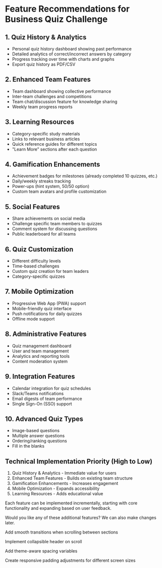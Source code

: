 # Feature Recommendations for Business Quiz Challenge

## 1. Quiz History & Analytics
- Personal quiz history dashboard showing past performance
- Detailed analytics of correct/incorrect answers by category
- Progress tracking over time with charts and graphs
- Export quiz history as PDF/CSV

## 2. Enhanced Team Features
- Team dashboard showing collective performance
- Inter-team challenges and competitions
- Team chat/discussion feature for knowledge sharing
- Weekly team progress reports

## 3. Learning Resources
- Category-specific study materials
- Links to relevant business articles
- Quick reference guides for different topics
- "Learn More" sections after each question

## 4. Gamification Enhancements
- Achievement badges for milestones (already completed 10 quizzes, etc.)
- Daily/weekly streaks tracking
- Power-ups (hint system, 50/50 option)
- Custom team avatars and profile customization

## 5. Social Features
- Share achievements on social media
- Challenge specific team members to quizzes
- Comment system for discussing questions
- Public leaderboard for all teams

## 6. Quiz Customization
- Different difficulty levels
- Time-based challenges
- Custom quiz creation for team leaders
- Category-specific quizzes

## 7. Mobile Optimization
- Progressive Web App (PWA) support
- Mobile-friendly quiz interface
- Push notifications for daily quizzes
- Offline mode support

## 8. Administrative Features
- Quiz management dashboard
- User and team management
- Analytics and reporting tools
- Content moderation system

## 9. Integration Features
- Calendar integration for quiz schedules
- Slack/Teams notifications
- Email digests of team performance
- Single Sign-On (SSO) support

## 10. Advanced Quiz Types
- Image-based questions
- Multiple answer questions
- Ordering/ranking questions
- Fill in the blanks

## Technical Implementation Priority (High to Low)
1. Quiz History & Analytics - Immediate value for users
2. Enhanced Team Features - Builds on existing team structure
3. Gamification Enhancements - Increases engagement
4. Mobile Optimization - Expands accessibility
5. Learning Resources - Adds educational value

Each feature can be implemented incrementally, starting with core functionality and expanding based on user feedback.


Would you like any of these additional features? We can also make changes later.

Add smooth transitions when scrolling between sections

Implement collapsible header on scroll

Add theme-aware spacing variables

Create responsive padding adjustments for different screen sizes


